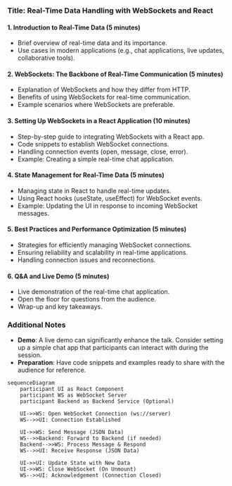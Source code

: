 ### **Title: Real-Time Data Handling with WebSockets and React**
#### **1. Introduction to Real-Time Data (5 minutes)**
   - Brief overview of real-time data and its importance.
   - Use cases in modern applications (e.g., chat applications, live updates, collaborative tools).
   
#### **2. WebSockets: The Backbone of Real-Time Communication (5 minutes)**
   - Explanation of WebSockets and how they differ from HTTP.
   - Benefits of using WebSockets for real-time communication.
   - Example scenarios where WebSockets are preferable.
#### **3. Setting Up WebSockets in a React Application (10 minutes)**
   - Step-by-step guide to integrating WebSockets with a React app.
   - Code snippets to establish WebSocket connections.
   - Handling connection events (open, message, close, error).
   - Example: Creating a simple real-time chat application.
#### **4. State Management for Real-Time Data (5 minutes)**
   - Managing state in React to handle real-time updates.
   - Using React hooks (useState, useEffect) for WebSocket events.
   - Example: Updating the UI in response to incoming WebSocket messages.
#### **5. Best Practices and Performance Optimization (5 minutes)**
   - Strategies for efficiently managing WebSocket connections.
   - Ensuring reliability and scalability in real-time applications.
   - Handling connection issues and reconnections.
#### **6. Q&A and Live Demo (5 minutes)**
   - Live demonstration of the real-time chat application.
   - Open the floor for questions from the audience.
   - Wrap-up and key takeaways.
### **Additional Notes**
- **Demo**: A live demo can significantly enhance the talk. Consider setting up a simple chat app that participants can interact with during the session.
- **Preparation**: Have code snippets and examples ready to share with the audience for reference.

``` mermaid
sequenceDiagram
    participant UI as React Component
    participant WS as WebSocket Server
    participant Backend as Backend Service (Optional)

    UI->>WS: Open WebSocket Connection (ws://server)
    WS-->>UI: Connection Established

    UI->>WS: Send Message (JSON Data)
    WS-->>Backend: Forward to Backend (if needed)
    Backend-->>WS: Process Message & Respond
    WS-->>UI: Receive Response (JSON Data)

    UI->>UI: Update State with New Data
    UI->>WS: Close WebSocket (On Unmount)
    WS-->>UI: Acknowledgement (Connection Closed)
```